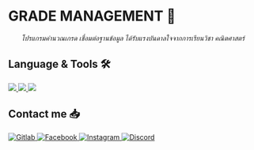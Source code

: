 <h1>GRADE MANAGEMENT 📁</h1>

<p align="center">
<i>โปรแกรมคำนวณเกรด เชื่อมต่อฐานข้อมูล ได้รับแรงบันดาลใจจากการเรียนวิชา คณิตศาสตร์</i>
</p>
 
<h2>Language & Tools 🛠️</h2>

<a href="#" target="_blank">
    <img src="https://img.shields.io/badge/Python-FFD43B?style=for-the-badge&logo=python&logoColor=white">
  </a> 
<a href="#" target="_blank">
    <img src="https://img.shields.io/badge/MySQL-005C84?style=for-the-badge&logo=mysql&logoColor=white">
  </a>   
   <a href="#" target="_blank">
    <img src="https://img.shields.io/badge/GIT-E44C30?style=for-the-badge&logo=git&logoColor=white">
  </a> 


<h2>Contact me 📥</h2>
<a href="https://gitlab.com/lnwtxn" target="_blank">
    <img alt="Gitlab" src="https://img.shields.io/badge/GitLab-330F63?style=for-the-badge&logo=gitlab&logoColor=white">
  </a> 
<a href="https://fb.com/thunder2004" target="_blank">
    <img alt="Facebook" src="https://img.shields.io/badge/Facebook-1877F2?style=for-the-badge&logo=facebook&logoColor=white">
  </a>   
   <a href="https://instagram.com/kitton._" target="_blank">
    <img alt="Instagram" src="https://img.shields.io/badge/Instagram-E4405F?style=for-the-badge&logo=instagram&logoColor=white">
  </a>  
  <a href="https://discord.gg/mHaTetPxyd" target="_blank">
    <img alt="Discord" src="https://img.shields.io/badge/Discord-7289DA?style=for-the-badge&logo=discord&logoColor=white">
  </a>  